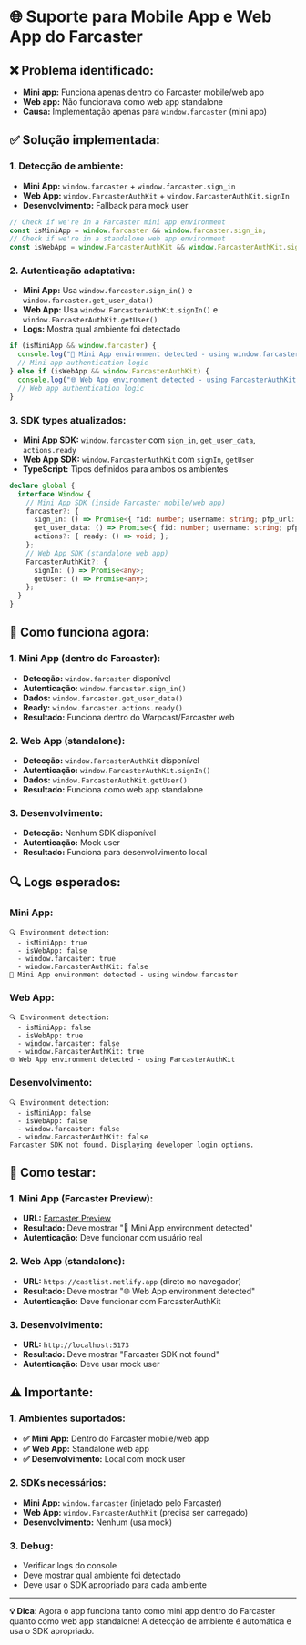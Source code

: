 # 🌐 Suporte para Mobile App e Web App do Farcaster

## ❌ **Problema identificado:**
- **Mini app:** Funciona apenas dentro do Farcaster mobile/web app
- **Web app:** Não funcionava como web app standalone
- **Causa:** Implementação apenas para `window.farcaster` (mini app)

## ✅ **Solução implementada:**

### **1. Detecção de ambiente:**
- **Mini App:** `window.farcaster` + `window.farcaster.sign_in`
- **Web App:** `window.FarcasterAuthKit` + `window.FarcasterAuthKit.signIn`
- **Desenvolvimento:** Fallback para mock user

```javascript
// Check if we're in a Farcaster mini app environment
const isMiniApp = window.farcaster && window.farcaster.sign_in;
// Check if we're in a standalone web app environment
const isWebApp = window.FarcasterAuthKit && window.FarcasterAuthKit.signIn;
```

### **2. Autenticação adaptativa:**
- **Mini App:** Usa `window.farcaster.sign_in()` e `window.farcaster.get_user_data()`
- **Web App:** Usa `window.FarcasterAuthKit.signIn()` e `window.FarcasterAuthKit.getUser()`
- **Logs:** Mostra qual ambiente foi detectado

```javascript
if (isMiniApp && window.farcaster) {
  console.log("📱 Mini App environment detected - using window.farcaster");
  // Mini app authentication logic
} else if (isWebApp && window.FarcasterAuthKit) {
  console.log("🌐 Web App environment detected - using FarcasterAuthKit");
  // Web app authentication logic
}
```

### **3. SDK types atualizados:**
- **Mini App SDK:** `window.farcaster` com `sign_in`, `get_user_data`, `actions.ready`
- **Web App SDK:** `window.FarcasterAuthKit` com `signIn`, `getUser`
- **TypeScript:** Tipos definidos para ambos os ambientes

```typescript
declare global {
  interface Window {
    // Mini App SDK (inside Farcaster mobile/web app)
    farcaster?: {
      sign_in: () => Promise<{ fid: number; username: string; pfp_url: string; ... }>;
      get_user_data: () => Promise<{ fid: number; username: string; pfp_url: string; } | null>;
      actions?: { ready: () => void; };
    };
    // Web App SDK (standalone web app)
    FarcasterAuthKit?: {
      signIn: () => Promise<any>;
      getUser: () => Promise<any>;
    };
  }
}
```

## 🎯 **Como funciona agora:**

### **1. Mini App (dentro do Farcaster):**
- **Detecção:** `window.farcaster` disponível
- **Autenticação:** `window.farcaster.sign_in()`
- **Dados:** `window.farcaster.get_user_data()`
- **Ready:** `window.farcaster.actions.ready()`
- **Resultado:** Funciona dentro do Warpcast/Farcaster web

### **2. Web App (standalone):**
- **Detecção:** `window.FarcasterAuthKit` disponível
- **Autenticação:** `window.FarcasterAuthKit.signIn()`
- **Dados:** `window.FarcasterAuthKit.getUser()`
- **Resultado:** Funciona como web app standalone

### **3. Desenvolvimento:**
- **Detecção:** Nenhum SDK disponível
- **Autenticação:** Mock user
- **Resultado:** Funciona para desenvolvimento local

## 🔍 **Logs esperados:**

### **Mini App:**
```
🔍 Environment detection:
  - isMiniApp: true
  - isWebApp: false
  - window.farcaster: true
  - window.FarcasterAuthKit: false
📱 Mini App environment detected - using window.farcaster
```

### **Web App:**
```
🔍 Environment detection:
  - isMiniApp: false
  - isWebApp: true
  - window.farcaster: false
  - window.FarcasterAuthKit: true
🌐 Web App environment detected - using FarcasterAuthKit
```

### **Desenvolvimento:**
```
🔍 Environment detection:
  - isMiniApp: false
  - isWebApp: false
  - window.farcaster: false
  - window.FarcasterAuthKit: false
Farcaster SDK not found. Displaying developer login options.
```

## 🚀 **Como testar:**

### **1. Mini App (Farcaster Preview):**
- **URL:** [Farcaster Preview](https://farcaster.xyz/~/developers/mini-apps/preview)
- **Resultado:** Deve mostrar "📱 Mini App environment detected"
- **Autenticação:** Deve funcionar com usuário real

### **2. Web App (standalone):**
- **URL:** `https://castlist.netlify.app` (direto no navegador)
- **Resultado:** Deve mostrar "🌐 Web App environment detected"
- **Autenticação:** Deve funcionar com FarcasterAuthKit

### **3. Desenvolvimento:**
- **URL:** `http://localhost:5173`
- **Resultado:** Deve mostrar "Farcaster SDK not found"
- **Autenticação:** Deve usar mock user

## ⚠️ **Importante:**

### **1. Ambientes suportados:**
- **✅ Mini App:** Dentro do Farcaster mobile/web app
- **✅ Web App:** Standalone web app
- **✅ Desenvolvimento:** Local com mock user

### **2. SDKs necessários:**
- **Mini App:** `window.farcaster` (injetado pelo Farcaster)
- **Web App:** `window.FarcasterAuthKit` (precisa ser carregado)
- **Desenvolvimento:** Nenhum (usa mock)

### **3. Debug:**
- Verificar logs do console
- Deve mostrar qual ambiente foi detectado
- Deve usar o SDK apropriado para cada ambiente

---

**💡 Dica**: Agora o app funciona tanto como mini app dentro do Farcaster quanto como web app standalone! A detecção de ambiente é automática e usa o SDK apropriado.
